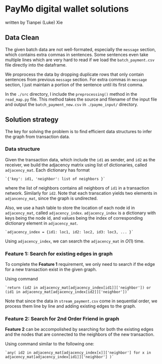 # PayMo digital wallet solutions
   written by Tianpei (Luke) Xie

## Data Clean
The given batch data are not well-formated, especially the `message` section, which contains extra commas in sentences. Some sentences even take multiple lines which are very hard to read if we load the `batch_payment.csv` file directly into the dataframe. 

We proprocess the data by dropping duplicate rows that only contain sentences from previous `message` section. For extra commas in `message` section, I just maintain a portion of the sentence until its first comma.

In the `./src` directory, I include the `preprocessing()` method in the `read_map.py` file. This method takes the source and filename of the input file and output the `batch_payment_new.csv` in `./paymo_input/` directory. 


## Solution strategy
The key for solving the problem is to find efficient data structures to infer the graph from transaction data.  



### Data structure
Given the transaction data, which include the `id1` as sender, and `id2` as the receiver, we build the adjacency matrix using list of dictionaries, called `adjacency_mat`. Each dictionary has format 

	`{'key': id1, 'neighbor': list of neighbors }`

where the list of neighbors contains all neighbors of `id1` in a transaction network. Similarly for `id2`. Note that each transcation yields two elements in `adjancency_mat`, since the graph is undirected. 

Also, we use a hash table to store the location of each node id in `adjacency_mat`, called `adjacency_index`. `adjacency_index` is a dictionary with keys being the node id, and values being the index of corresponding dictionary element in `adjacency_mat`.

	`adjacency_index = {id1: loc1, id2: loc2, id3: loc3, ... }`

Using `adjacency_index`, we can search the `adjacency_mat` in $O(1)$ time.


### Feature 1: Search for existing edges in graph
To complete the __Feature 1__ requirement, we only need to search if the edge for a new transaction exist in the given graph. 

Using command

	`return (id2 in adjacency_mat[adjacency_index[id1]]['neighbor']) or (id1 in adjacency_mat[adjacency_index[id2]]['neighbor'])`

Note that since the data in `stream_payment.csv` come in sequential order, we process them line by line and adding existing edges to the graph.

### Feature 2: Search for 2nd Order Friend in graph
__Feature 2__ can be accompolished by searching for both the existing edges and the nodes that are connected to the neighbors of the new transaction. 

Using command similar to the following one:

	`any( id2 in adjacency_mat[adjacency_index[x]]['neighbor'] for x in adjacency_mat[adjacency_index[id1]]['neighbor'] )`


